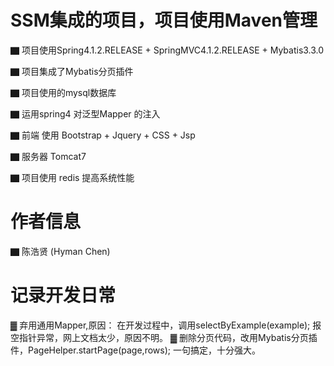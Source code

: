 #     SSM集成的项目，项目使用Maven管理

▇ 项目使用Spring4.1.2.RELEASE + SpringMVC4.1.2.RELEASE + Mybatis3.3.0

▇ 项目集成了Mybatis分页插件  

▇ 项目使用的mysql数据库

▇ 运用spring4 对泛型Mapper 的注入

▇ 前端 使用 Bootstrap + Jquery + CSS + Jsp 

▇ 服务器 Tomcat7 

▇ 项目使用 redis 提高系统性能






#      作者信息

▇ 陈浩贤  (Hyman Chen)



#      记录开发日常

▓ 弃用通用Mapper,原因： 在开发过程中，调用selectByExample(example); 报空指针异常，网上文档太少，原因不明。
▓ 删除分页代码，改用Mybatis分页插件，PageHelper.startPage(page,rows); 一句搞定，十分强大。
